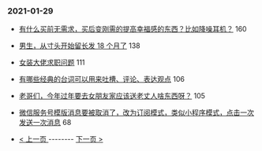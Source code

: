 ### 2021-01-29 
- [有什么买前无需求，买后变刚需的提高幸福感的东西？比如降噪耳机？](https://www.v2ex.com/t/749349) 160
- [男生，从寸头开始留长发 18 个月了](https://www.v2ex.com/t/749437) 138
- [女装大佬求职问题](https://www.v2ex.com/t/749622) 111
- [有哪些经典的台词可以用来吐槽、评论、表达观点](https://www.v2ex.com/t/749428) 106
- [老哥们，今年过年要去女朋友家应该送老丈人啥东西呀？](https://www.v2ex.com/t/749436) 105
- [微信服务号模版消息要被取消了，改为订阅模式，类似小程序模式，点击一次发送一次消息](https://www.v2ex.com/t/749414) 68 

- [ < 上一页 ](https://github.com/able8/v2ex-hot-record/blob/master/2021-01-28.md) -------- [ 下一页 > ](https://github.com/able8/v2ex-hot-record/blob/master/2021-01-30.md)